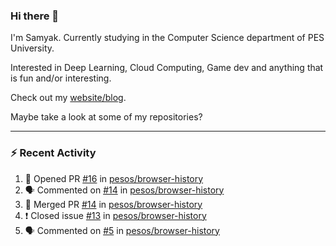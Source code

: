 ### Hi there 👋

I'm Samyak. Currently studying in the Computer Science department of PES University.

Interested in Deep Learning, Cloud Computing, Game dev and anything that is fun and/or interesting.

Check out my [website/blog](https://samyak2.github.io/).

Maybe take a look at some of my repositories?

---

### :zap: Recent Activity

<!--START_SECTION:activity-->
1. 💪 Opened PR [#16](https://github.com//pesos/browser-history/pull/16) in [pesos/browser-history](https://github.com//pesos/browser-history)
2. 🗣 Commented on [#14](https://github.com//pesos/browser-history/issues/14) in [pesos/browser-history](https://github.com//pesos/browser-history)
3. 🎉 Merged PR [#14](https://github.com//pesos/browser-history/pull/14) in [pesos/browser-history](https://github.com//pesos/browser-history)
4. ❗️ Closed issue [#13](https://github.com//pesos/browser-history/issues/13) in [pesos/browser-history](https://github.com//pesos/browser-history)
5. 🗣 Commented on [#5](https://github.com//pesos/browser-history/issues/5) in [pesos/browser-history](https://github.com//pesos/browser-history)
<!--END_SECTION:activity-->
